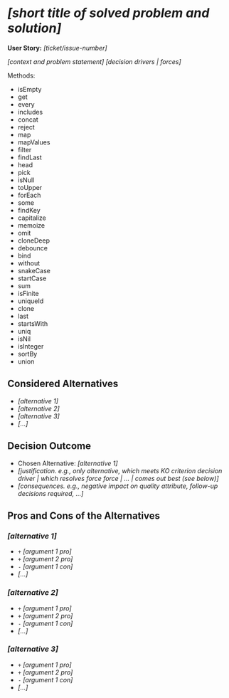 # _[short title of solved problem and solution]_

**User Story:** _[ticket/issue-number]_ <!-- optional -->

_[context and problem statement]_
_[decision drivers | forces]_ <!-- optional -->

Methods:

- isEmpty
- get
- every
- includes
- concat
- reject
- map
- mapValues
- filter
- findLast
- head
- pick
- isNull
- toUpper
- forEach
- some
- findKey
- capitalize
- memoize
- omit
- cloneDeep
- debounce
- bind
- without
- snakeCase
- startCase
- sum
- isFinite
- uniqueId
- clone
- last
- startsWith
- uniq
- isNil
- isInteger
- sortBy
- union

## Considered Alternatives

- _[alternative 1]_
- _[alternative 2]_
- _[alternative 3]_
- _[...]_ <!-- numbers of alternatives can vary -->

## Decision Outcome

- Chosen Alternative: _[alternative 1]_
- _[justification. e.g., only alternative, which meets KO criterion decision driver | which resolves force force | ... | comes out best (see below)]_
- _[consequences. e.g., negative impact on quality attribute, follow-up decisions required, ...]_ <!-- optional -->

## Pros and Cons of the Alternatives <!-- optional -->

### _[alternative 1]_

- `+` _[argument 1 pro]_
- `+` _[argument 2 pro]_
- `-` _[argument 1 con]_
- _[...]_ <!-- numbers of pros and cons can vary -->

### _[alternative 2]_

- `+` _[argument 1 pro]_
- `+` _[argument 2 pro]_
- `-` _[argument 1 con]_
- _[...]_ <!-- numbers of pros and cons can vary -->

### _[alternative 3]_

- `+` _[argument 1 pro]_
- `+` _[argument 2 pro]_
- `-` _[argument 1 con]_
- _[...]_ <!-- numbers of pros and cons can vary -->
